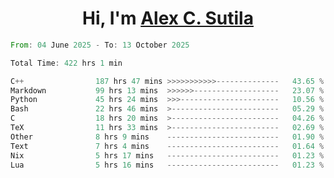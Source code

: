 <h1 align="center">Hi, I'm <a href="https://github.com/alexsutila" target="blank">Alex C. Sutila</a></h1>

<!--START_SECTION:waka-->

```rust
From: 04 June 2025 - To: 13 October 2025

Total Time: 422 hrs 1 min

C++                187 hrs 47 mins >>>>>>>>>>>--------------   43.65 %
Markdown           99 hrs 13 mins  >>>>>>-------------------   23.07 %
Python             45 hrs 24 mins  >>>----------------------   10.56 %
Bash               22 hrs 46 mins  >------------------------   05.29 %
C                  18 hrs 20 mins  >------------------------   04.26 %
TeX                11 hrs 33 mins  >------------------------   02.69 %
Other              8 hrs 9 mins    -------------------------   01.90 %
Text               7 hrs 4 mins    -------------------------   01.64 %
Nix                5 hrs 17 mins   -------------------------   01.23 %
Lua                5 hrs 16 mins   -------------------------   01.23 %
```

<!--END_SECTION:waka-->
